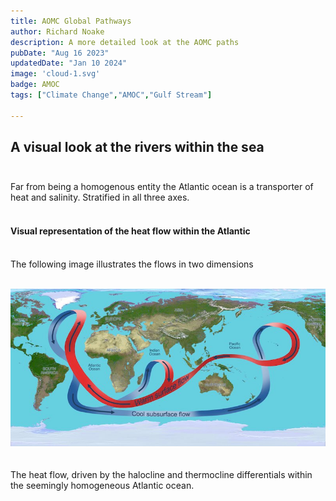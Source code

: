 ```yaml
---
title: AOMC Global Pathways
author: Richard Noake
description: A more detailed look at the AOMC paths
pubDate: "Aug 16 2023"
updatedDate: "Jan 10 2024"
image: 'cloud-1.svg'
badge: AMOC
tags: ["Climate Change","AMOC","Gulf Stream"]

---
```


## A visual look at the rivers within the sea<br><br>

Far from being a homogenous entity the Atlantic ocean is a transporter of heat and salinity. Stratified in all three axes.<br><br>

####  Visual representation of the heat flow within the Atlantic<br><br>

The following image illustrates the flows in two dimensions <br><br>  
 
![Alt text](../../assets/img/AMOC.jpg "Global pathways")   
<br><br>
The heat flow, driven by the halocline and thermocline differentials within the seemingly homogeneous Atlantic ocean.
  


